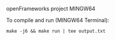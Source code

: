openFrameworks project
MINGW64

To compile and run (MINGW64 Terminal): 
```
make -j6 && make run | tee output.txt
```